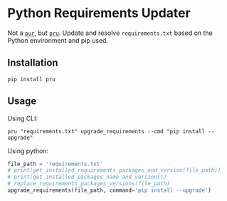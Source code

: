 # Python Requirements Updater

Not a [`pur`](https://github.com/alanhamlett/pip-update-requirements), but [`pru`](https://github.com/yasirroni/pru). Update and resolve `requirements.txt` based on the Python environment and pip used.

## Installation

```shell
pip install pru
```

## Usage

Using CLI:

```shell
pru "requirements.txt" upgrade_requirements --cmd "pip install --upgrade"
```

Using python:

```python
file_path = 'requirements.txt'
# print(get_installed_requirements_packages_and_version(file_path))
# print(get_installed_packages_name_and_version())
# replace_requirements_packages_versions(file_path)
upgrade_requirements(file_path, command='pip install --upgrade')
```
